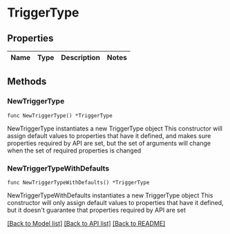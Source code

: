 # TriggerType

## Properties

Name | Type | Description | Notes
------------ | ------------- | ------------- | -------------

## Methods

### NewTriggerType

`func NewTriggerType() *TriggerType`

NewTriggerType instantiates a new TriggerType object
This constructor will assign default values to properties that have it defined,
and makes sure properties required by API are set, but the set of arguments
will change when the set of required properties is changed

### NewTriggerTypeWithDefaults

`func NewTriggerTypeWithDefaults() *TriggerType`

NewTriggerTypeWithDefaults instantiates a new TriggerType object
This constructor will only assign default values to properties that have it defined,
but it doesn't guarantee that properties required by API are set


[[Back to Model list]](../README.md#documentation-for-models) [[Back to API list]](../README.md#documentation-for-api-endpoints) [[Back to README]](../README.md)


